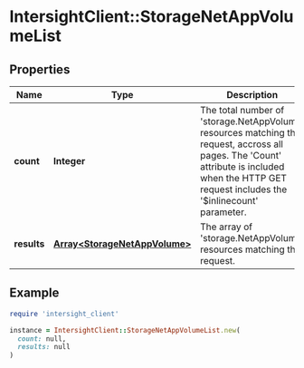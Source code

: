 # IntersightClient::StorageNetAppVolumeList

## Properties

| Name | Type | Description | Notes |
| ---- | ---- | ----------- | ----- |
| **count** | **Integer** | The total number of &#39;storage.NetAppVolume&#39; resources matching the request, accross all pages. The &#39;Count&#39; attribute is included when the HTTP GET request includes the &#39;$inlinecount&#39; parameter. | [optional] |
| **results** | [**Array&lt;StorageNetAppVolume&gt;**](StorageNetAppVolume.md) | The array of &#39;storage.NetAppVolume&#39; resources matching the request. | [optional] |

## Example

```ruby
require 'intersight_client'

instance = IntersightClient::StorageNetAppVolumeList.new(
  count: null,
  results: null
)
```


